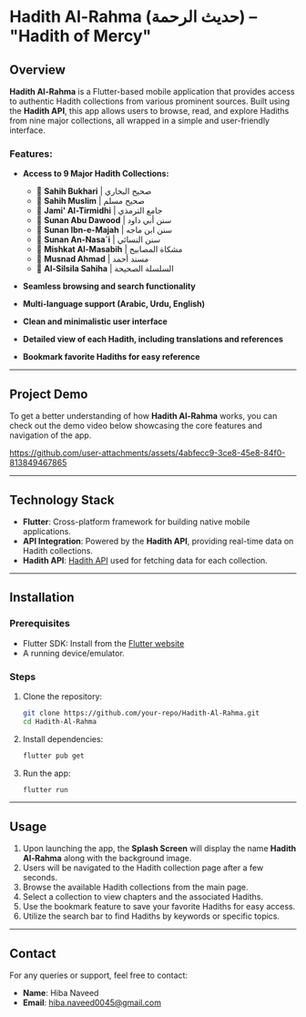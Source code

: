 
# Hadith Al-Rahma (حديث الرحمة) – "Hadith of Mercy"

## Overview
**Hadith Al-Rahma** is a Flutter-based mobile application that provides access to authentic Hadith collections from various prominent sources. Built using the **Hadith API**, this app allows users to browse, read, and explore Hadiths from nine major collections, all wrapped in a simple and user-friendly interface.

### Features:
- **Access to 9 Major Hadith Collections:**
  - 📖 **Sahih Bukhari** | صحيح البخاري
  - 📖 **Sahih Muslim** | صحيح مسلم
  - 📖 **Jami' Al-Tirmidhi** | جامع الترمذي
  - 📖 **Sunan Abu Dawood** | سنن أبي داود
  - 📖 **Sunan Ibn-e-Majah** | سنن ابن ماجه
  - 📖 **Sunan An-Nasa`i** | سنن النسائي
  - 📖 **Mishkat Al-Masabih** | مشكاة المصابيح
  - 📖 **Musnad Ahmad** | مسند أحمد
  - 📖 **Al-Silsila Sahiha** | السلسلة الصحيحة

- **Seamless browsing and search functionality**
- **Multi-language support (Arabic, Urdu, English)**
- **Clean and minimalistic user interface**
- **Detailed view of each Hadith, including translations and references**
- **Bookmark favorite Hadiths for easy reference**

---
## Project Demo

To get a better understanding of how **Hadith Al-Rahma** works, you can check out the demo video below showcasing the core features and navigation of the app.


https://github.com/user-attachments/assets/4abfecc9-3ce8-45e8-84f0-813849467865


---

## Technology Stack
- **Flutter**: Cross-platform framework for building native mobile applications.
- **API Integration**: Powered by the **Hadith API**, providing real-time data on Hadith collections.
- **Hadith API**: [Hadith API](https://www.hadithapi.com/) used for fetching data for each collection.

---

## Installation

### Prerequisites
- Flutter SDK: Install from the [Flutter website](https://flutter.dev/docs/get-started/install)
- A running device/emulator.

### Steps
1. Clone the repository:
   ```bash
   git clone https://github.com/your-repo/Hadith-Al-Rahma.git
   cd Hadith-Al-Rahma
   ```

2. Install dependencies:
   ```bash
   flutter pub get
   ```

3. Run the app:
   ```bash
   flutter run
   ```

---

## Usage

1. Upon launching the app, the **Splash Screen** will display the name **Hadith Al-Rahma** along with the background image.
2. Users will be navigated to the Hadith collection page after a few seconds.
3. Browse the available Hadith collections from the main page.
4. Select a collection to view chapters and the associated Hadiths.
5. Use the bookmark feature to save your favorite Hadiths for easy access.
6. Utilize the search bar to find Hadiths by keywords or specific topics.

---
## Contact

For any queries or support, feel free to contact:

- **Name**: Hiba Naveed
- **Email**: [hiba.naveed0045@gmail.com](mailto:hiba.naveed0045@gmail.com)
